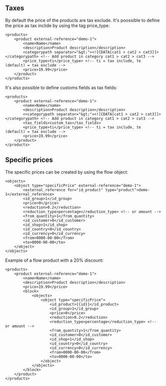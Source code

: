 ## Taxes

By default the price of the products are tax exclude. It's poossible to define the price as tax inclide by using the tag price_type:

```
<products>
	<product external-reference="demo-1">
		<name>Name</name>
		<description>Product description</description>
		<categorypath separator="&gt;"><![CDATA[cat1 > cat2 > cat3]]></categorypath> <!-- Add product in category cat1 > cat2 > cat3 -->
		<price_type>ti</price_type> <!-- ti = tax include, te (default) = tax exclude -->
		<price>19.99</price>
	</product>
</products>
```

It's also possible to define customs fields as tax fields:

```
<products>
	<product external-reference="demo-1">
		<name>Name</name>
		<description>Product description</description>
		<<categorypath separator="&gt;"><![CDATA[cat1 > cat2 > cat3]]></categorypath> <!-- Add product in category cat1 > cat2 > cat3 -->
		<tax_fields>custom_tax</tax_fields>
		<price_type>ti</price_type> <!-- ti = tax include, te (default) = tax exclude -->
		<price>19.99</price>
	</product>
</products>
```

## Specific prices 

The specific prices can be created by using the flow object:

```
<objects>
	<object type="specificPrice" external-reference="demo-1">
		<external_reference for="id_product" type="product">demo-1</external_reference>
		<id_group>1</id_group>
		<price>0</price>
		<reduction>0.2</reduction>
		<reduction_type>percentage</reduction_type> <!-- or amount -->
		<from_quantity>1</from_quantity>
		<id_customer>0</id_customer>
		<id_shop>1</id_shop>
		<id_country>0</id_country>
		<id_currency>0</id_currency>
		<from>0000-00-00</from>
		<to>0000-00-00</to>
	</object>
</objects>
```

Example of a flow product with a 20% discount:

```
<products>
	<product external-reference="demo-1">
		<name>Name</name>
		<description>Product description</description>
		<price>19.99</price>
		<block>
			<objects>
				<object type="specificPrice">
					<id_product>{{id}}</id_product>
					<id_group>1</id_group>
					<price>0</price>
					<reduction>0.2</reduction>
					<reduction_type>percentage</reduction_type> <!-- or amount -->
					<from_quantity>1</from_quantity>
					<id_customer>0</id_customer>
					<id_shop>1</id_shop>
					<id_country>0</id_country>
					<id_currency>0</id_currency>
					<from>0000-00-00</from>
					<to>0000-00-00</to>
				</object>
			</objects>
		</block>
	</product>
</products>
```
